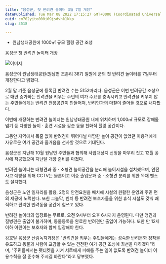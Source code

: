 ```yaml
---
title: "음성군, 첫 반려견 놀이터 3월 7일 개장"
datePublished: Tue Mar 08 2022 17:15:27 GMT+0000 (Coordinated Universal Time)
cuid: cm702yjto000i09jsdvhk1kkp
slug: 3518

---
```



- 원남생태공원에 1000㎡ 규모 힐링 공간 조성

음성군 첫 반려견 놀이터 개장

![이미지](https://cdn.hashnode.com/res/hashnode/image/upload/v1739254056162/4d06b94b-0d66-427d-8ce9-915a59848922.jpeg)

음성군이 원남생태공원(원남면 조촌리 387) 일원에 군의 첫 반려견 놀이터를 7일부터 개장한다고 밝혔다.

2월 말 기준 음성군에 등록된 반려견 수는 5152마리다. 음성군은 이번 반려공간 조성으로 매년 증가하는 반려견을 키우는 주민의 여가 수요를 충족시키고 반려견을 키우지 않는 주민들에게는 반려견 전용공간이 만들어져, 반려인과의 마찰이 줄어들 것으로 내다봤다.

이번에 개장하는 반려견 놀이터는 원남생태공원 내에 위치하며 1,000㎡ 규모로 장애물 넘기 등 다양한 놀이ㆍ훈련 시설을 갖춘 동물 친화적 힐링 공간이다.

그동안 지역에서 목줄 없이 반려견이 뛰어다닐 마땅한 놀이 공간이 없었던 이용객에게 자유로운 여가 공간과 즐거움을 선사할 것으로 기대된다.

음성군은 지난해 10월 원남면 주민들과 협의해 사업대상지 선정을 마무리 짓고 12월 공사에 착공했으며 지난달 개장 준비를 마쳤다.

반려견 놀이터는 대형견과 중ㆍ소형견 놀이공간을 분리해 놀이시설을 설치했으며, 안전사고 예방을 위해 CCTV는 물론이고 이중 출입문과 중ㆍ소형견 분리를 위한 목재 펜스도 설치했다.

음성군은 노인 일자리를 활용, 2명의 안전요원을 배치해 시설의 원활한 운영과 주민 편의 제공에 노력한다. 또한 그늘막, 벤치 등 반려견 보호자들을 위한 휴식 시설도 갖춰 쾌적하고 편리한 반려동물 공간에 힘쓰고 있다.

반려견 놀이터의 입장료는 무료로, 오전 9시부터 오후 6시까지 운영된다. 다만 맹견과 질병견은 출입이 불가하며, 동물등록을 완료한 반려견만 출입이 가능하다. 또한 만 12세 이하 어린이는 보호자와 함께 입장해야 한다.

강호달 음성군 산림녹지과장은 "반려견을 키우는 주민들에게는 성숙한 반려문화 정착을 유도하고 동물과 사람이 교감할 수 있는 건전한 여가 공간 조성에 최선을 다하겠다"라며, "주민들께서는 펫티켓을 지켜 서로에게 피해를 주는 일이 없도록 반려견 놀이터 이용수칙을 잘 준수해 주시길 바란다"라고 당부했다.